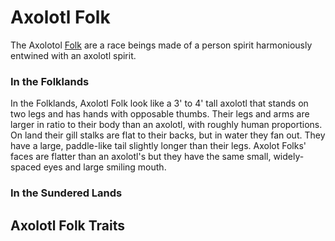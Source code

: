 # Axolotl Folk
The Axolotol [Folk](/rules/races/README.md#folk) are a race beings made of a person spirit harmoniously entwined with an axolotl spirit.

### In the Folklands
In the Folklands, Axolotl Folk look like a 3' to 4' tall axolotl that stands on two legs and has hands with opposable thumbs. Their legs and arms are larger in ratio to their body than an axolotl, with roughly human proportions. On land their gill stalks are flat to their backs, but in water they fan out. They have a large, paddle-like tail slightly longer than their legs. Axolot Folks' faces are flatter than an axolotl's but they have the same small, widely-spaced eyes and large smiling mouth.

### In the Sundered Lands

## Axolotl Folk Traits


